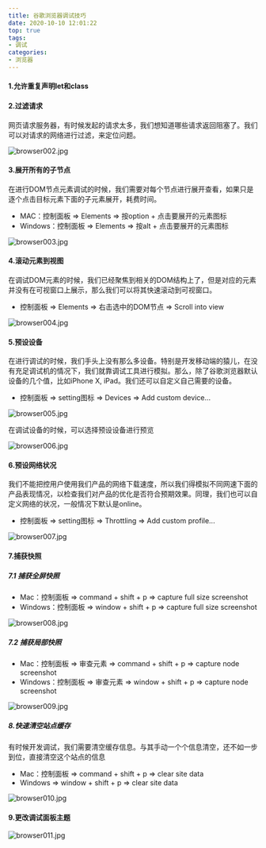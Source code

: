 ```yaml
---
title: 谷歌浏览器调试技巧
date: 2020-10-10 12:01:22
top: true
tags:
- 调试
categories:
- 浏览器
---
```

#### 1.允许重复声明let和class
<!--more-->
#### 2.过滤请求
网页请求服务器，有时候发起的请求太多，我们想知道哪些请求返回阻塞了。我们可以对请求的网络进行过滤，来定位问题。

![browser002.jpg](http://alivnram-test.oss-cn-beijing.aliyuncs.com/alivnblog/browser002.jpg)

#### 3.展开所有的子节点
在进行DOM节点元素调试的时候，我们需要对每个节点进行展开查看，如果只是逐个点击目标元素下面的子元素展开，耗费时间。

- MAC：控制面板 => Elements => 按option + 点击要展开的元素图标
- Windows：控制面板 => Elements => 按alt + 点击要展开的元素图标

![browser003.jpg](http://alivnram-test.oss-cn-beijing.aliyuncs.com/alivnblog/browser003.jpg)

#### 4.滚动元素到视图
在调试DOM元素的时候，我们已经聚焦到相关的DOM结构上了，但是对应的元素并没有在可视窗口上展示，那么我们可以将其快速滚动到可视窗口。

- 控制面板 => Elements => 右击选中的DOM节点 => Scroll into view

![browser004.jpg](http://alivnram-test.oss-cn-beijing.aliyuncs.com/alivnblog/browser004.jpg)

#### 5.预设设备
在进行调试的时候，我们手头上没有那么多设备。特别是开发移动端的猿儿，在没有充足调试机的情况下，我们就靠调试工具进行模拟。那么，除了谷歌浏览器默认设备的几个值，比如iPhone X, iPad。我们还可以自定义自己需要的设备。

- 控制面板 => setting图标 => Devices => Add custom device...

![browser005.jpg](http://alivnram-test.oss-cn-beijing.aliyuncs.com/alivnblog/browser005.jpg)

在调试设备的时候，可以选择预设设备进行预览

![browser006.jpg](http://alivnram-test.oss-cn-beijing.aliyuncs.com/alivnblog/browser006.jpg)

#### 6.预设网络状况
我们不能把控用户使用我们产品的网络下载速度，所以我们得模拟不同网速下面的产品表现情况，以检查我们对产品的优化是否符合预期效果。同理，我们也可以自定义网络的状况，一般情况下默认是online。

- 控制面板 => setting图标 => Throttling => Add custom profile...

![browser007.jpg](http://alivnram-test.oss-cn-beijing.aliyuncs.com/alivnblog/browser007.jpg)

#### 7.捕获快照
##### 7.1 捕获全屏快照
- Mac：控制面板 => command + shift + p => capture full size screenshot
- Windows：控制面板 => window + shift + p => capture full size screenshot

![browser008.jpg](http://alivnram-test.oss-cn-beijing.aliyuncs.com/alivnblog/browser008.jpg)

##### 7.2 捕获局部快照
- Mac：控制面板 => 审查元素 => command + shift + p => capture node screenshot
- Windows：控制面板 => 审查元素 => window + shift + p => capture node screenshot

![browser009.jpg](http://alivnram-test.oss-cn-beijing.aliyuncs.com/alivnblog/browser009.jpg)

##### 8.快速清空站点缓存
有时候开发调试，我们需要清空缓存信息。与其手动一个个信息清空，还不如一步到位，直接清空这个站点的信息

- Mac：控制面板 => command + shift + p => clear site data
- Windows => window + shift + p => clear site data

![browser010.jpg](http://alivnram-test.oss-cn-beijing.aliyuncs.com/alivnblog/browser010.jpg)

#### 9.更改调试面板主题
![browser011.jpg](http://alivnram-test.oss-cn-beijing.aliyuncs.com/alivnblog/browser011.jpg)